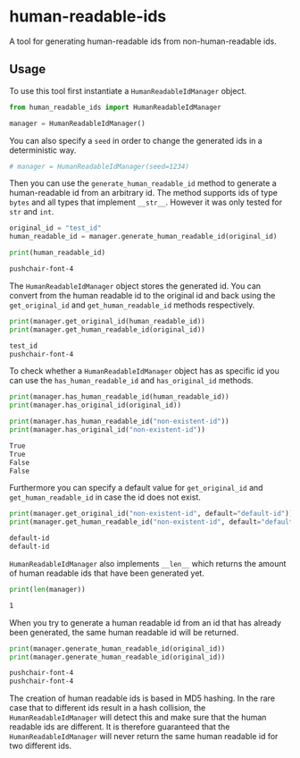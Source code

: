 # human-readable-ids
A tool for generating human-readable ids from non-human-readable ids.

## Usage

To use this tool first instantiate a `HumanReadableIdManager` object.
```python
from human_readable_ids import HumanReadableIdManager

manager = HumanReadableIdManager()
```

You can also specify a `seed` in order to change the generated ids in a deterministic way.
```python
# manager = HumanReadableIdManager(seed=1234)
```

Then you can use the `generate_human_readable_id` method to generate a human-readable id from an arbitrary id. The method supports ids of type `bytes` and all types that implement `__str__`. However it was only tested for `str` and `int`.
```python
original_id = "test_id"
human_readable_id = manager.generate_human_readable_id(original_id)

print(human_readable_id)
```

```bash
pushchair-font-4
```

The `HumanReadableIdManager` object stores the generated id. You can convert from the human readable id to the original id and back using the `get_original_id` and `get_human_readable_id` methods respectively.
```python
print(manager.get_original_id(human_readable_id))
print(manager.get_human_readable_id(original_id))
```

```bash
test_id
pushchair-font-4
```

To check whether a `HumanReadableIdManager` object has as specific id you can use the `has_human_readable_id` and `has_original_id` methods.
```python
print(manager.has_human_readable_id(human_readable_id))
print(manager.has_original_id(original_id))

print(manager.has_human_readable_id("non-existent-id"))
print(manager.has_original_id("non-existent-id"))
```

```bash
True
True
False
False
```

Furthermore you can specify a default value for `get_original_id` and `get_human_readable_id` in case the id does not exist.
```python
print(manager.get_original_id("non-existent-id", default="default-id"))
print(manager.get_human_readable_id("non-existent-id", default="default-id"))
```

```bash
default-id
default-id
```

`HumanReadableIdManager` also implements `__len__` which returns the amount of human readable ids that have been generated yet.
```python
print(len(manager))
```

```bash
1
```

When you try to generate a human readable id from an id that has already been generated, the same human readable id will be returned.
```python
print(manager.generate_human_readable_id(original_id))
print(manager.generate_human_readable_id(original_id))
```

```bash
pushchair-font-4
pushchair-font-4
```

The creation of human readable ids is based in MD5 hashing. In the rare case that to different ids result in a hash collision, the `HumanReadableIdManager` will detect this and make sure that the human readable ids are different. It is therefore guaranteed that the `HumanReadableIdManager` will never return the same human readable id for two different ids.
